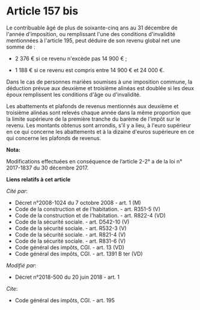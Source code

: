 # Article 157 bis

Le contribuable âgé de plus de soixante-cinq ans au 31 décembre de l'année d'imposition, ou remplissant l'une des conditions
d'invalidité mentionnées à l'article 195, peut déduire de son revenu global net une somme de :

- 2 376 € si ce revenu n'excède pas 14 900 € ;

- 1 188 € si ce revenu est compris entre 14 900 € et 24 000 €.

Dans le cas de personnes mariées soumises à une imposition commune, la déduction prévue aux deuxième et troisième alinéas est
doublée si les deux époux remplissent les conditions d'âge ou d'invalidité.

Les abattements et plafonds de revenus mentionnés aux deuxième et troisième alinéas sont relevés chaque année dans la même
proportion que la limite supérieure de la première tranche du barème de l'impôt sur le revenu. Les montants obtenus sont
arrondis, s'il y a lieu, à l'euro supérieur en ce qui concerne les abattements et à la dizaine d'euros supérieure en ce qui
concerne les plafonds de revenus.

**Nota:**

Modifications effectuées en conséquence de l’article 2-2° a de la loi n° 2017-1837 du 30 décembre 2017.

**Liens relatifs à cet article**

_Cité par_:

  - Décret n°2008-1024 du 7 octobre 2008 - art. 1 (M)
  - Code de la construction et de l'habitation. - art. R351-5 (V)
  - Code de la construction et de l'habitation. - art. R822-4 (VD)
  - Code de la sécurité sociale. - art. D542-10 (V)
  - Code de la sécurité sociale. - art. R532-3 (V)
  - Code de la sécurité sociale. - art. R821-4 (V)
  - Code de la sécurité sociale. - art. R831-6 (V)
  - Code général des impôts, CGI. - art. 13 (VD)
  - Code général des impôts, CGI. - art. 1391 B ter (VD)

_Modifié par_:

  - Décret n°2018-500 du 20 juin 2018 - art. 1

_Cite_:

  - Code général des impôts, CGI. - art. 195
